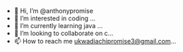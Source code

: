 - 👋 Hi, I’m @anthonypromise
- 👀 I’m interested in coding ...
- 🌱 I’m currently learning java ...
- 💞️ I’m looking to collaborate on c...
- 📫 How to reach me ukwadiachipromise3@gmail.com...

<!---
anthonypromise/anthonypromise is a ✨ special ✨ repository because its `README.md` (this file) appears on your GitHub profile.
You can click the Preview link to take a look at your changes.
--->
